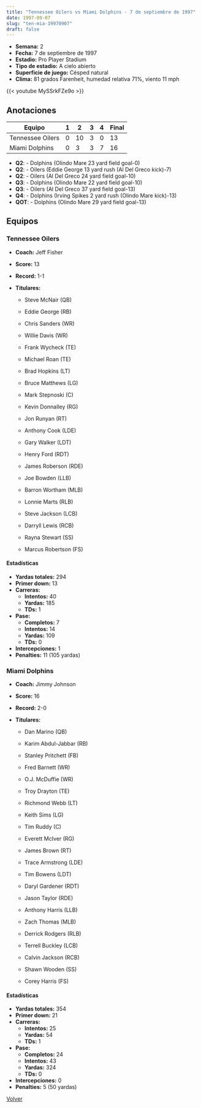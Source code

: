 ```yaml
---
title: "Tennessee Oilers vs Miami Dolphins - 7 de septiembre de 1997"
date: 1997-09-07
slug: "ten-mia-19970907"
draft: false
---
```


- **Semana:** 2
- **Fecha:** 7 de septiembre de 1997
- **Estadio:** Pro Player Stadium
- **Tipo de estadio:** A cielo abierto
- **Superficie de juego:** Césped natural
- **Clima:** 81 grados Farenheit, humedad relativa 71%, viento 11 mph


{{< youtube MySSrkFZe9o >}}


## Anotaciones
| Equipo | 1 | 2 | 3 | 4 | Final |
|--------|---|---|---|---|-------|
| Tennessee Oilers  | 0 | 10 | 3 | 0  | 13 |
| Miami Dolphins  | 0 | 3 | 3 | 7  | 16 |
- **Q2**:  - Dolphins (Olindo Mare 23 yard field goal-0)
- **Q2**:  - Oilers (Eddie George 13 yard rush (Al Del Greco kick)-7)
- **Q2**:  - Oilers (Al Del Greco 24 yard field goal-10)
- **Q3**:  - Dolphins (Olindo Mare 22 yard field goal-10)
- **Q3**:  - Oilers (Al Del Greco 37 yard field goal-13)
- **Q4**:  - Dolphins (Irving Spikes 2 yard rush (Olindo Mare kick)-13)
- **QOT**:  - Dolphins (Olindo Mare 29 yard field goal-13)


## Equipos


### Tennessee Oilers
* **Coach:** Jeff Fisher
* **Score:** 13
* **Record:** 1-1
* **Titulares:** 

  * Steve McNair (QB) 

  * Eddie George (RB) 

  * Chris Sanders (WR) 

  * Willie Davis (WR) 

  * Frank Wycheck (TE) 

  * Michael Roan (TE) 

  * Brad Hopkins (LT) 

  * Bruce Matthews (LG) 

  * Mark Stepnoski (C) 

  * Kevin Donnalley (RG) 

  * Jon Runyan (RT) 

  * Anthony Cook (LDE) 

  * Gary Walker (LDT) 

  * Henry Ford (RDT) 

  * James Roberson (RDE) 

  * Joe Bowden (LLB) 

  * Barron Wortham (MLB) 

  * Lonnie Marts (RLB) 

  * Steve Jackson (LCB) 

  * Darryll Lewis (RCB) 

  * Rayna Stewart (SS) 

  * Marcus Robertson (FS) 

#### Estadísticas
* **Yardas totales:** 294
* **Primer down:** 13
* **Carreras:**
  * **Intentos:** 40
  * **Yardas:** 185
  * **TDs:** 1
* **Pase:**
  * **Completos:** 7
  * **Intentos:** 14
  * **Yardas:** 109
  * **TDs:** 0
* **Intercepciones:** 1
* **Penalties:** 11 (105 yardas)

### Miami Dolphins
* **Coach:** Jimmy Johnson
* **Score:** 16
* **Record:** 2-0
* **Titulares:** 

  * Dan Marino (QB) 

  * Karim Abdul-Jabbar (RB) 

  * Stanley Pritchett (FB) 

  * Fred Barnett (WR) 

  * O.J. McDuffie (WR) 

  * Troy Drayton (TE) 

  * Richmond Webb (LT) 

  * Keith Sims (LG) 

  * Tim Ruddy (C) 

  * Everett McIver (RG) 

  * James Brown (RT) 

  * Trace Armstrong (LDE) 

  * Tim Bowens (LDT) 

  * Daryl Gardener (RDT) 

  * Jason Taylor (RDE) 

  * Anthony Harris (LLB) 

  * Zach Thomas (MLB) 

  * Derrick Rodgers (RLB) 

  * Terrell Buckley (LCB) 

  * Calvin Jackson (RCB) 

  * Shawn Wooden (SS) 

  * Corey Harris (FS) 

#### Estadísticas
* **Yardas totales:** 354
* **Primer down:** 21
* **Carreras:**
  * **Intentos:** 25
  * **Yardas:** 54
  * **TDs:** 1
* **Pase:**
  * **Completos:** 24
  * **Intentos:** 43
  * **Yardas:** 324
  * **TDs:** 0
* **Intercepciones:** 0
* **Penalties:** 5 (50 yardas)


[Volver](/historia/1997)
